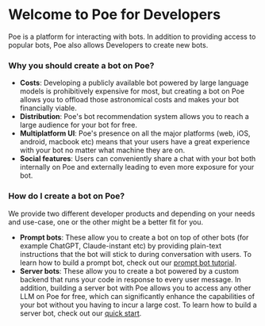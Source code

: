# Welcome to Poe for Developers

Poe is a platform for interacting with bots. In addition to providing access to popular bots, Poe also allows Developers to create new bots.

### Why you should create a bot on Poe?

* **Costs**: Developing a publicly available bot powered by large language models is prohibitively expensive for most, but creating a bot on Poe allows you to offload those astronomical costs and makes your bot financially viable.
* **Distribution**: Poe's bot recommendation system allows you to reach a large audience for your bot for free.
* **Multiplatform UI**: Poe's presence on all the major platforms (web, iOS, android, macbook etc) means that your users have a great experience with your bot no matter what machine they are on.
* **Social features**: Users can conveniently share a chat with your bot both internally on Poe and externally leading to even more exposure for your bot.

### How do I create a bot on Poe?

We provide two different developer products and depending on your needs and use-case, one or the other might be a better fit for you.

* **Prompt bots**: These allow you to create a bot on top of other bots (for example ChatGPT, Claude-instant etc) by providing plain-text instructions that the bot will stick to during conversation with users. To learn how to build a prompt bot, check out our [prompt bot tutorial](prompt-bots/how-to-create-a-prompt-bot.md).
* **Server bots**: These allow you to create a bot powered by a custom backend that runs your code in response to every user message. In addition, building a server bot with Poe allows you to access any other LLM on Poe for free, which can significantly enhance the capabilities of your bot without you having to incur a large cost. To learn how to build a server bot, check out our [quick start](server-bots/quick-start.md).
